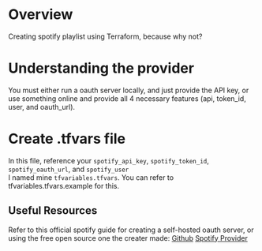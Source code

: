 # Overview
Creating spotify playlist using Terraform, because why not?

# Understanding the provider
You must either run a oauth server locally, and just provide the API key, or use something online and provide all 4 necessary features (api, token_id, user, and oauth_url). 

# Create .tfvars file
In this file, reference your `spotify_api_key`, `spotify_token_id`, `spotify_oauth_url`, and `spotify_user`
<br> I named mine `tfvariables.tfvars`. You can refer to tfvariables.tfvars.example for this.

## Useful Resources
Refer to this official spotify guide for creating a self-hosted oauth server, or using the free open source one the creater made: [Github](https://github.com/conradludgate/terraform-provider-spotify)
[Spotify Provider](https://registry.terraform.io/providers/conradludgate/spotify/latest/docs)